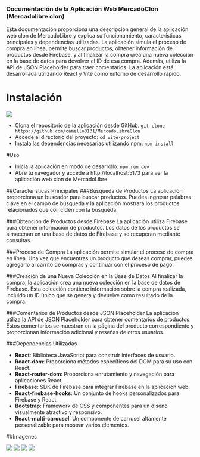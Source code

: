 ### Documentación de la Aplicación Web MercadoClon (Mercadolibre clon)

Esta documentación proporciona una descripción general de la aplicación web clon de MercadoLibre y explica su funcionamiento, características principales y dependencias utilizadas. La aplicación simula el proceso de compra en línea, permite buscar productos, obtener información de productos desde Firebase, y al finalizar la compra crea una nueva colección en la base de datos para devolver el ID de esa compra. Además, utiliza la API de JSON Placeholder para traer comentarios. La aplicación está desarrollada utilizando React y Vite como entorno de desarrollo rápido.


# Instalación

![](https://http2.mlstatic.com/static/org-img/homesnw/mercado-libre.png?v=2)

- Clona el repositorio de la aplicación desde GitHub:
	`git clone https://github.com/camello3131/MercadoLibreClon`
- Accede al directorio del proyecto:
	`cd vite-project`
- Instala las dependencias necesarias utilizando npm:
	`npm install`


#Uso

- Inicia la aplicación en modo de desarrollo:
	`npm run dev`
- Abre tu navegador y accede a http://localhost:5173 para ver la aplicación web clon de MercadoLibre.

##Características Principales
###Búsqueda de Productos
La aplicación proporciona un buscador para buscar productos. Puedes ingresar palabras clave en el campo de búsqueda y la aplicación mostrará los productos relacionados que coinciden con la búsqueda.

###Obtención de Productos desde Firebase
La aplicación utiliza Firebase para obtener información de productos. Los datos de los productos se almacenan en una base de datos de Firebase y se recuperan mediante consultas.

###Proceso de Compra
La aplicación permite simular el proceso de compra en línea. Una vez que encuentras un producto que deseas comprar, puedes agregarlo al carrito de compras y continuar con el proceso de pago.

###Creación de una Nueva Colección en la Base de Datos
Al finalizar la compra, la aplicación crea una nueva colección en la base de datos de Firebase. Esta colección contiene información sobre la compra realizada, incluido un ID único que se genera y devuelve como resultado de la compra.

###Comentarios de Productos desde JSON Placeholder
La aplicación utiliza la API de JSON Placeholder para obtener comentarios de productos. Estos comentarios se muestran en la página del producto correspondiente y proporcionan información adicional y reseñas de otros usuarios.

###Dependencias Utilizadas
- **React**:  Biblioteca JavaScript para construir interfaces de usuario.
- **React-dom**:  Proporciona métodos específicos del DOM para su uso con React.
- **React-router-dom**:  Proporciona enrutamiento y navegación para aplicaciones React.
- **Firebase**: SDK de Firebase para integrar Firebase en la aplicación web.
- **React-firebase-hooks**: Un conjunto de hooks personalizados para Firebase y React.
- **Bootstrap**:  Framework de CSS y componentes para un diseño visualmente atractivo y responsivo.
- **React-multi-carousel**: Un componente de carrusel altamente personalizable para mostrar varios elementos.



##Imagenes

![](https://i.ibb.co/c6z79dx/1.png)
![](https://i.ibb.co/b3gqtpD/2.png)
![](https://i.ibb.co/N2dszLD/3.png)
![](https://i.ibb.co/2ZYrwnW/4.png)
